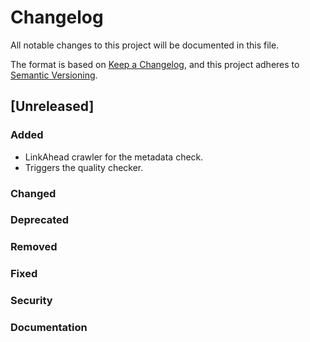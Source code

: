 # Changelog

All notable changes to this project will be documented in this file.

The format is based on [Keep a Changelog](https://keepachangelog.com/en/1.1.0/),
and this project adheres to [Semantic Versioning](https://semver.org/spec/v2.0.0.html).

## [Unreleased] ##

### Added ###

- LinkAhead crawler for the metadata check.
- Triggers the quality checker.

### Changed ###

### Deprecated ###

### Removed ###

### Fixed ###

### Security ###

### Documentation ###
